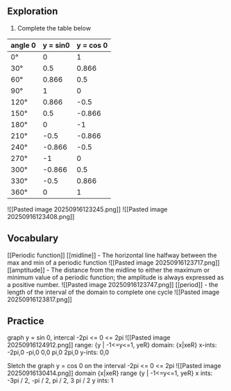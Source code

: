 ## Exploration 
1. Complete the table below

| angle 0 | y = sin0 | y = cos 0 |
| ------- | -------- | --------- |
| 0°      | 0        | 1         |
| 30°     | 0.5      | 0.866     |
| 60°     | 0.866    | 0.5       |
| 90°     | 1        | 0         |
| 120°    | 0.866    | -0.5      |
| 150°    | 0.5      | -0.866    |
| 180°    | 0        | -1        |
| 210°    | -0.5     | -0.866    |
| 240°    | -0.866   | -0.5      |
| 270°    | -1       | 0         |
| 300°    | -0.866   | 0.5       |
| 330°    | -0.5     | 0.866     |
| 360°    | 0        | 1         |

![[Pasted image 20250916123245.png]]
![[Pasted image 20250916123408.png]]

## Vocabulary
[[Periodic function]]
[[midline]] - The horizontal line halfway between the max and min of a periodic function
![[Pasted image 20250916123717.png]]
[[amptitude]] - The distance from the midline to either the maximum or minimum value of a periodic function; the amplitude is always expressed as a positive number.
![[Pasted image 20250916123747.png]]
[[period]] - the length of the interval of the domain to complete one cycle
![[Pasted image 20250916123817.png]]

## Practice
graph y = sin 0, intercal -2pi <= 0 <= 2pi
![[Pasted image 20250916124912.png]]
range: {y | -1<=y<=1, yeR}
domain: {x|xeR}
x-ints: -2pi,0 -pi,0 0,0 pi,0 2pi,0
y-ints: 0,0

Sletch the graph y = cos 0 on the interval -2pi <= 0 <= 2pi
![[Pasted image 20250916130414.png]]
domain {x|xeR}
range {y | -1<=y<=1, yeR}
x ints: -3pi / 2, -pi / 2, pi / 2, 3 pi / 2
y ints: 1